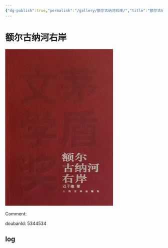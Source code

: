 ```yaml
---
{"dg-publish":true,"permalink":"/gallery/额尔古纳河右岸/","title":"额尔古纳河右岸","created":"2025-05-29T16:53:20.942+08:00"}
---
```



# 额尔古纳河右岸

![image](https://raw.githubusercontent.com/hiraethecho/picx-images-hosting/master/picgo/20250529165319.webp)

Comment: 



doubanId: 5344534

## log


